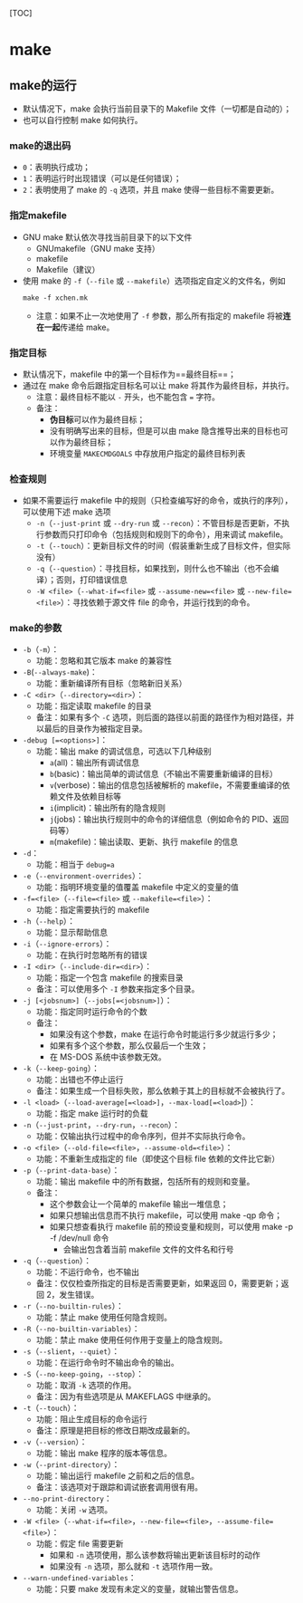 [TOC]

# make

## make的运行

- 默认情况下，make 会执行当前目录下的 Makefile 文件（一切都是自动的）；
- 也可以自行控制 make 如何执行。

### make的退出码

- `0`：表明执行成功；
- `1`：表明运行时出现错误（可以是任何错误）；
- `2`：表明使用了 make 的 `-q` 选项，并且 make 使得一些目标不需要更新。

### 指定makefile

- GNU make 默认依次寻找当前目录下的以下文件
  - GNUmakefile（GNU make 支持）
  - makefile
  - Makefile（建议）
- 使用 make 的 `-f`（`--file` 或 `--makefile`）选项指定自定义的文件名，例如
  ```shell
  make -f xchen.mk
  ```
  - 注意：如果不止一次地使用了 `-f` 参数，那么所有指定的 makefile 将被**连在一起**传递给 make。

### 指定目标

- 默认情况下，makefile 中的第一个目标作为==最终目标==；
- 通过在 make 命令后跟指定目标名可以让 make 将其作为最终目标，并执行。
  - 注意：最终目标不能以 `-` 开头，也不能包含 `=` 字符。
  - 备注：
    - **伪目标**可以作为最终目标；
    - 没有明确写出来的目标，但是可以由 make 隐含推导出来的目标也可以作为最终目标；
    - 环境变量 `MAKECMDGOALS` 中存放用户指定的最终目标列表

### 检查规则

- 如果不需要运行 makefile 中的规则（只检查编写好的命令，或执行的序列），可以使用下述 make 选项
  - `-n`（`--just-print` 或 `--dry-run` 或 `--recon`）：不管目标是否更新，不执行参数而只打印命令（包括规则和规则下的命令），用来调试 makefile。
  - `-t`（`--touch`）：更新目标文件的时间（假装重新生成了目标文件，但实际没有）
  - `-q`（`--question`）：寻找目标，如果找到，则什么也不输出（也不会编译）；否则，打印错误信息
  - `-W <file>`（`--what-if=<file>` 或 `--assume-new=<file>` 或 `--new-file=<file>`）：寻找依赖于源文件 file 的命令，并运行找到的命令。

### make的参数

- `-b`（`-m`）：
  - 功能：忽略和其它版本 make 的兼容性
- `-B`(`--always-make`)：
  - 功能：重新编译所有目标（忽略新旧关系）
- `-C <dir>`（`--directory=<dir>`）：
  - 功能：指定读取 makefile 的目录
  - 备注：如果有多个 `-C` 选项，则后面的路径以前面的路径作为相对路径，并以最后的目录作为被指定目录。
- `-debug [=<options>]`：
  - 功能：输出 make 的调试信息，可选以下几种级别
    - `a`(all)：输出所有调试信息
    - `b`(basic)：输出简单的调试信息（不输出不需要重新编译的目标）
    - `v`(verbose)：输出的信息包括被解析的 makefile，不需要重编译的依赖文件及依赖目标等
    - `i`(implicit)：输出所有的隐含规则
    - `j`(jobs)：输出执行规则中的命令的详细信息（例如命令的 PID、返回码等）
    - `m`(makefile)：输出读取、更新、执行 makefile 的信息
- `-d`：
  - 功能：相当于 `debug=a`
- `-e`（`--environment-overrides`）：
  - 功能：指明环境变量的值覆盖 makefile 中定义的变量的值
- `-f=<file>`（`--file=<file>` 或 `--makefile=<file>`）：
  - 功能：指定需要执行的 makefile
- `-h`（`--help`）：
  - 功能：显示帮助信息
- `-i`（`--ignore-errors`）：
  - 功能：在执行时忽略所有的错误
- `-I <dir>`（`--include-dir=<dir>`）：
  - 功能：指定一个包含 makefile 的搜索目录
  - 备注：可以使用多个 `-I` 参数来指定多个目录。
- `-j [<jobsnum>]`（`--jobs[=<jobsnum>]`）：
  - 功能：指定同时运行命令的个数
  - 备注：
    - 如果没有这个参数，make 在运行命令时能运行多少就运行多少；
    - 如果有多个这个参数，那么仅最后一个生效；
    - 在 MS-DOS 系统中该参数无效。
- `-k`（`--keep-going`）：
  - 功能：出错也不停止运行
  - 备注：如果生成一个目标失败，那么依赖于其上的目标就不会被执行了。
- `-l <load>`（`--load-average[=<load>]`，`--max-load[=<load>`]）：
  - 功能：指定 make 运行时的负载
- `-n`（`--just-print`，`--dry-run`，`--recon`）：
  - 功能：仅输出执行过程中的命令序列，但并不实际执行命令。
- `-o <file>`（`--old-file=<file>`，`--assume-old=<file>`）：
  - 功能：不重新生成指定的 file（即使这个目标 file 依赖的文件比它新）
- `-p`（`--print-data-base`）：
  - 功能：输出 makefile 中的所有数据，包括所有的规则和变量。
  - 备注：
    - 这个参数会让一个简单的 makefile 输出一堆信息；
    - 如果只想输出信息而不执行 makefile，可以使用 make -qp 命令；
    - 如果只想查看执行 makefile 前的预设变量和规则，可以使用 make -p -f /dev/null 命令
      - 会输出包含着当前 makefile 文件的文件名和行号
- `-q`（`--question`）：
  - 功能：不运行命令，也不输出
  - 备注：仅仅检查所指定的目标是否需要更新，如果返回 0，需要更新；返回 2，发生错误。
- `-r`（`--no-builtin-rules`）：
  - 功能：禁止 make 使用任何隐含规则。
- `-R`（`--no-builtin-variables`）：
  - 功能：禁止 make 使用任何作用于变量上的隐含规则。
- `-s`（`--slient`，`--quiet`）：
  - 功能：在运行命令时不输出命令的输出。
- `-S`（`--no-keep-going`，`--stop`）：
  - 功能：取消 `-k` 选项的作用。
  - 备注：因为有些选项是从 MAKEFLAGS 中继承的。
- `-t`（`--touch`）：
  - 功能：阻止生成目标的命令运行
  - 备注：原理是把目标的修改日期改成最新的。
- `-v`（`--version`）：
  - 功能：输出 make 程序的版本等信息。
- `-w`（`--print-directory`）：
  - 功能：输出运行 makefile 之前和之后的信息。
  - 备注：该选项对于跟踪和调试嵌套调用很有用。
- `--no-print-directory`：
  - 功能：关闭 `-w` 选项。
- `-W <file>`（`--what-if=<file>`，`--new-file=<file>`，`--assume-file=<file>`）：
  - 功能：假定 file 需要更新
    - 如果和 `-n` 选项使用，那么该参数将输出更新该目标时的动作
    - 如果没有 `-n` 选项，那么就和 `-t` 选项作用一致。
- `--warn-undefined-variables`：
  - 功能：只要 make 发现有未定义的变量，就输出警告信息。

